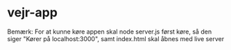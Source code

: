 # vejr-app

Bemærk: For at kunne køre appen skal node server.js først køre, så den siger "Kører på localhost:3000", samt index.html skal åbnes med live server
